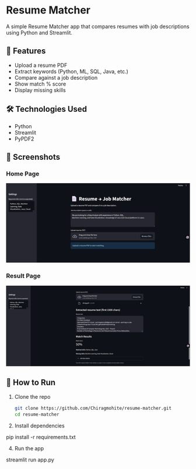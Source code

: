 # Resume Matcher

A simple Resume Matcher app that compares resumes with job descriptions using Python and Streamlit.

## 🚀 Features
- Upload a resume PDF
- Extract keywords (Python, ML, SQL, Java, etc.)
- Compare against a job description
- Show match % score
- Display missing skills

## 🛠️ Technologies Used
- Python
- Streamlit
- PyPDF2

## 📸 Screenshots

### Home Page
![Home Page](screenshotshome.png)

### Result Page
![Result Page](screenshotsresult.png)

## 🚀 How to Run

1. Clone the repo  
   ```bash
   git clone https://github.com/Chiragmohite/resume-matcher.git
   cd resume-matcher
   
2. Install dependencies

pip install -r requirements.txt

4. Run the app

streamlit run app.py
